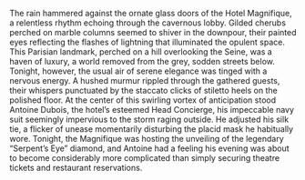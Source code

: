 The rain hammered against the ornate glass doors of the Hotel Magnifique, a relentless rhythm echoing through the cavernous lobby.  Gilded cherubs perched on marble columns seemed to shiver in the downpour, their painted eyes reflecting the flashes of lightning that illuminated the opulent space.  This Parisian landmark, perched on a hill overlooking the Seine, was a haven of luxury, a world removed from the grey, sodden streets below.  Tonight, however, the usual air of serene elegance was tinged with a nervous energy.  A hushed murmur rippled through the gathered guests, their whispers punctuated by the staccato clicks of stiletto heels on the polished floor.  At the center of this swirling vortex of anticipation stood Antoine Dubois, the hotel’s esteemed Head Concierge, his impeccable navy suit seemingly impervious to the storm raging outside. He adjusted his silk tie, a flicker of unease momentarily disturbing the placid mask he habitually wore. Tonight, the Magnifique was hosting the unveiling of the legendary “Serpent’s Eye” diamond, and Antoine had a feeling his evening was about to become considerably more complicated than simply securing theatre tickets and restaurant reservations.
